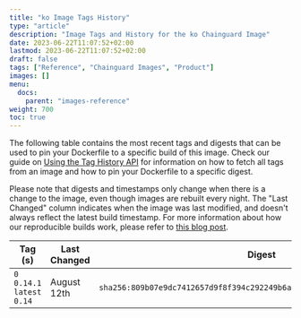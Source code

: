 ```yaml
---
title: "ko Image Tags History"
type: "article"
description: "Image Tags and History for the ko Chainguard Image"
date: 2023-06-22T11:07:52+02:00
lastmod: 2023-06-22T11:07:52+02:00
draft: false
tags: ["Reference", "Chainguard Images", "Product"]
images: []
menu:
  docs:
    parent: "images-reference"
weight: 700
toc: true
---
```


The following table contains the most recent tags and digests that can be used to pin your Dockerfile to a specific build of this image. Check our guide on [Using the Tag History API](/chainguard/chainguard-images/using-the-tag-history-api/) for information on how to fetch all tags from an image and how to pin your Dockerfile to a specific digest.

Please note that digests and timestamps only change when there is a change to the image, even though images are rebuilt every night. The "Last Changed" column indicates when the image was last modified, and doesn't always reflect the latest build timestamp. For more information about how our reproducible builds work, please refer to [this blog post](https://www.chainguard.dev/unchained/reproducing-chainguards-reproducible-image-builds).

| Tag (s)                       | Last Changed | Digest                                                                    |
|-------------------------------|--------------|---------------------------------------------------------------------------|
|  `0` `0.14.1` `latest` `0.14` | August 12th  | `sha256:809b07e9dc7412657d9f8f394c292249b6ab269e689bfabd5d27081966f8c8c5` |
